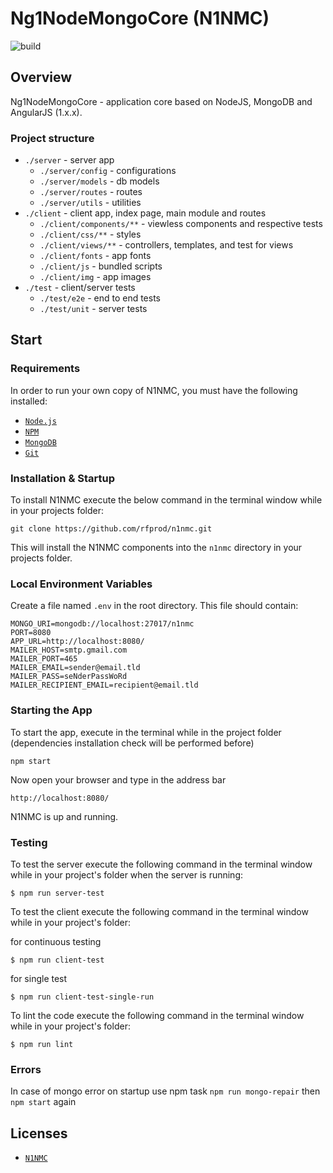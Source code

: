 # Ng1NodeMongoCore (N1NMC)

![build](https://travis-ci.org/rfprod/ng1mnc.svg?branch=master)

## Overview

Ng1NodeMongoCore - application core based on NodeJS, MongoDB and AngularJS (1.x.x).

### Project structure

* `./server` - server app
	* `./server/config` - configurations
	* `./server/models` - db models
	* `./server/routes` - routes
	* `./server/utils` - utilities
* `./client` - client app, index page, main module and routes
	* `./client/components/**` - viewless components and respective tests
	* `./client/css/**` - styles
	* `./client/views/**` - controllers, templates, and test for views
	* `./client/fonts` - app fonts
	* `./client/js` - bundled scripts
	* `./client/img` - app images
* `./test` - client/server tests
	* `./test/e2e` - end to end tests
	* `./test/unit` - server tests

## Start

### Requirements

In order to run your own copy of N1NMC, you must have the following installed:

- [`Node.js`](https://nodejs.org/)
- [`NPM`](https://nodejs.org/)
- [`MongoDB`](http://www.mongodb.org/)
- [`Git`](https://git-scm.com/)

### Installation & Startup

To install N1NMC execute the below command in the terminal window while in your projects folder:

```
git clone https://github.com/rfprod/n1nmc.git
```

This will install the N1NMC components into the `n1nmc` directory in your projects folder.

### Local Environment Variables

Create a file named `.env` in the root directory. This file should contain:

```
MONGO_URI=mongodb://localhost:27017/n1nmc
PORT=8080
APP_URL=http://localhost:8080/
MAILER_HOST=smtp.gmail.com
MAILER_PORT=465
MAILER_EMAIL=sender@email.tld
MAILER_PASS=seNderPassWoRd
MAILER_RECIPIENT_EMAIL=recipient@email.tld
```

### Starting the App

To start the app, execute in the terminal while in the project folder (dependencies installation check will be performed before)

```
npm start
```

Now open your browser and type in the address bar

```
http://localhost:8080/
```

N1NMC is up and running.

### Testing

To test the server execute the following command in the terminal window while in your project's folder when the server is running:

```
$ npm run server-test
```

To test the client execute the following command in the terminal window while in your project's folder:

for continuous testing

```
$ npm run client-test
```

for single test

```
$ npm run client-test-single-run
```

To lint the code execute the following command in the terminal window while in your project's folder:

```
$ npm run lint
```

### Errors

In case of mongo error on startup use npm task `npm run mongo-repair` then `npm start` again

## Licenses

* [`N1NMC`](LICENSE.md)
